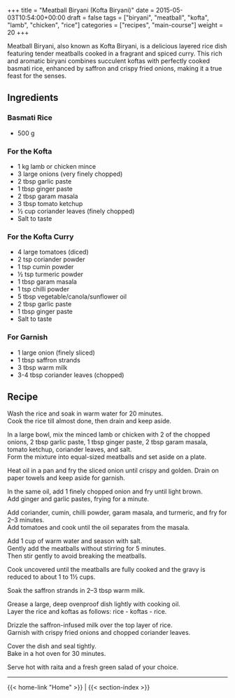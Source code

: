 +++
title = "Meatball Biryani (Kofta Biryani)"
date = 2015-05-03T10:54:00+00:00
draft = false
tags = ["biryani", "meatball", "kofta", "lamb", "chicken", "rice"]
categories = ["recipes", "main-course"]
weight = 20
+++

Meatball Biryani, also known as Kofta Biryani, is a delicious layered rice dish featuring tender meatballs cooked in a fragrant and spiced curry. This rich and aromatic biryani combines succulent koftas with perfectly cooked basmati rice, enhanced by saffron and crispy fried onions, making it a true feast for the senses.

## Ingredients

### Basmati Rice  
- 500 g  

### For the Kofta  
- 1 kg lamb or chicken mince  
- 3 large onions (very finely chopped)  
- 2 tbsp garlic paste  
- 1 tbsp ginger paste  
- 2 tbsp garam masala  
- 3 tbsp tomato ketchup  
- ½ cup coriander leaves (finely chopped)  
- Salt to taste  

### For the Kofta Curry  
- 4 large tomatoes (diced)  
- 2 tsp coriander powder  
- 1 tsp cumin powder  
- ½ tsp turmeric powder  
- 1 tbsp garam masala  
- 1 tsp chilli powder  
- 5 tbsp vegetable/canola/sunflower oil  
- 2 tbsp garlic paste  
- 1 tbsp ginger paste  
- Salt to taste  

### For Garnish  
- 1 large onion (finely sliced)  
- 1 tbsp saffron strands  
- 3 tbsp warm milk  
- 3-4 tbsp coriander leaves (chopped)  

## Recipe

Wash the rice and soak in warm water for 20 minutes.  
Cook the rice till almost done, then drain and keep aside.  

In a large bowl, mix the minced lamb or chicken with 2 of the chopped onions, 2 tbsp garlic paste, 1 tbsp ginger paste, 2 tbsp garam masala, tomato ketchup, coriander leaves, and salt.  
Form the mixture into equal-sized meatballs and set aside on a plate.  

Heat oil in a pan and fry the sliced onion until crispy and golden. Drain on paper towels and keep aside for garnish.  

In the same oil, add 1 finely chopped onion and fry until light brown.  
Add ginger and garlic pastes, frying for a minute.  

Add coriander, cumin, chilli powder, garam masala, and turmeric, and fry for 2–3 minutes.  
Add tomatoes and cook until the oil separates from the masala.  

Add 1 cup of warm water and season with salt.  
Gently add the meatballs without stirring for 5 minutes.  
Then stir gently to avoid breaking the meatballs.  

Cook uncovered until the meatballs are fully cooked and the gravy is reduced to about 1 to 1½ cups.  

Soak the saffron strands in 2–3 tbsp warm milk.  

Grease a large, deep ovenproof dish lightly with cooking oil.  
Layer the rice and koftas as follows: rice - koftas - rice.  

Drizzle the saffron-infused milk over the top layer of rice.  
Garnish with crispy fried onions and chopped coriander leaves.  

Cover the dish and seal tightly.  
Bake in a hot oven for 30 minutes.  

Serve hot with raita and a fresh green salad of your choice.  

---
{{< home-link "Home" >}} | {{< section-index >}}